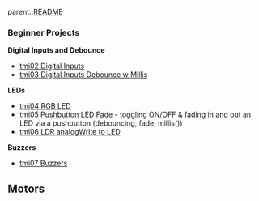 parent::[README](Personal%20Folders/that_marouk_ish/README.md)

### Beginner Projects

**Digital Inputs and Debounce**
- [tmi02 Digital Inputs](tmi02%20Digital%20Inputs.md)
- [tmi03 Digital Inputs Debounce w Millis](tmi03%20Digital%20Inputs%20Debounce%20w%20Millis.md)


**LEDs**
- [tmi04 RGB LED](Personal%20Folders/that_marouk_ish/tmi04%20RGB%20LED.md)
- [tmi05 Pushbutton LED Fade](tmi05%20Pushbutton%20LED%20Fade.md) - toggling ON/OFF & fading in and out an LED via a pushbutton (debouncing, fade, millis())
- [tmi06 LDR analogWrite to LED](tmi06%20LDR%20analogWrite%20to%20LED.md)

**Buzzers**
- [tmi07 Buzzers](Personal%20Folders/that_marouk_ish/tmi07%20Buzzers.md)

**Motors**
- 